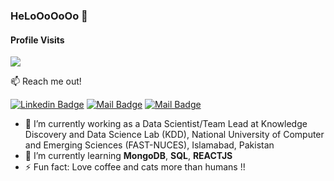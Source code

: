 ### HeLoOoOoOo 👋

#### Profile Visits
![](https://komarev.com/ghpvc/?username=ShayanRehman&label=visitors)

 :mailbox: Reach me out!

[![Linkedin Badge](https://img.shields.io/badge/-Saeed%20Rehman-0e76a8?style=flat&labelColor=0e76a8&logo=linkedin&logoColor=white)](https://www.linkedin.com/in/saeed-rehman-b0629958/) [![Mail Badge](https://img.shields.io/badge/-@saeed.rehman.b-e84393?style=flat&labelColor=e84393&logo=instagram&logoColor=white)](https://www.instagram.com/saeed.rehman.b/) [![Mail Badge](https://img.shields.io/badge/-saeedrb1995-c0392b?style=flat&labelColor=c0392b&logo=gmail&logoColor=white)](mailto:saeedrb1995@gmail.com)

- 🔭 I’m currently working as a Data Scientist/Team Lead at Knowledge Discovery
  and Data Science Lab (KDD), National University of Computer and Emerging
  Sciences (FAST-NUCES), Islamabad, Pakistan 
- 🌱 I’m currently learning **MongoDB**, **SQL**, **REACTJS**
- ⚡ Fun fact: Love coffee and cats more than humans !!

